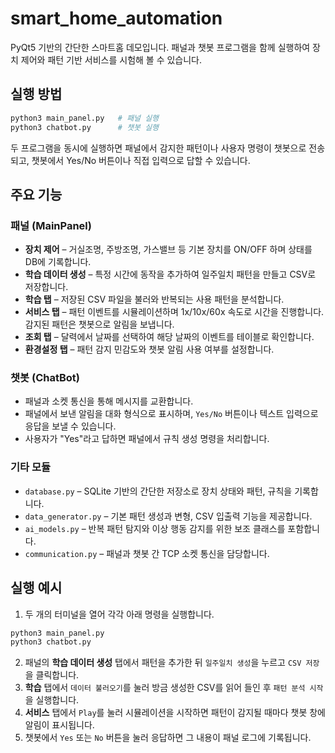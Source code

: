 # smart_home_automation

PyQt5 기반의 간단한 스마트홈 데모입니다. 패널과 챗봇 프로그램을 함께 실행하여
장치 제어와 패턴 기반 서비스를 시험해 볼 수 있습니다.

## 실행 방법

```bash
python3 main_panel.py   # 패널 실행
python3 chatbot.py      # 챗봇 실행
```

두 프로그램을 동시에 실행하면 패널에서 감지한 패턴이나 사용자 명령이 챗봇으로
전송되고, 챗봇에서 Yes/No 버튼이나 직접 입력으로 답할 수 있습니다.

## 주요 기능

### 패널 (MainPanel)
* **장치 제어** – 거실조명, 주방조명, 가스밸브 등 기본 장치를 ON/OFF 하며 상태를 DB에 기록합니다.
* **학습 데이터 생성** – 특정 시간에 동작을 추가하여 일주일치 패턴을 만들고 CSV로 저장합니다.
* **학습 탭** – 저장된 CSV 파일을 불러와 반복되는 사용 패턴을 분석합니다.
* **서비스 탭** – 패턴 이벤트를 시뮬레이션하며 1x/10x/60x 속도로 시간을 진행합니다. 감지된 패턴은 챗봇으로 알림을 보냅니다.
* **조회 탭** – 달력에서 날짜를 선택하여 해당 날짜의 이벤트를 테이블로 확인합니다.
* **환경설정 탭** – 패턴 감지 민감도와 챗봇 알림 사용 여부를 설정합니다.

### 챗봇 (ChatBot)
* 패널과 소켓 통신을 통해 메시지를 교환합니다.
* 패널에서 보낸 알림을 대화 형식으로 표시하며, `Yes/No` 버튼이나 텍스트 입력으로 응답을 보낼 수 있습니다.
* 사용자가 "Yes"라고 답하면 패널에서 규칙 생성 명령을 처리합니다.

### 기타 모듈
* `database.py` – SQLite 기반의 간단한 저장소로 장치 상태와 패턴, 규칙을 기록합니다.
* `data_generator.py` – 기본 패턴 생성과 변형, CSV 입출력 기능을 제공합니다.
* `ai_models.py` – 반복 패턴 탐지와 이상 행동 감지를 위한 보조 클래스를 포함합니다.
* `communication.py` – 패널과 챗봇 간 TCP 소켓 통신을 담당합니다.

## 실행 예시

1. 두 개의 터미널을 열어 각각 아래 명령을 실행합니다.

```bash
python3 main_panel.py
python3 chatbot.py
```

2. 패널의 **학습 데이터 생성** 탭에서 패턴을 추가한 뒤 `일주일치 생성`을 누르고 `CSV 저장`을 클릭합니다.
3. **학습** 탭에서 `데이터 불러오기`를 눌러 방금 생성한 CSV를 읽어 들인 후 `패턴 분석 시작`을 실행합니다.
4. **서비스** 탭에서 `Play`를 눌러 시뮬레이션을 시작하면 패턴이 감지될 때마다 챗봇 창에 알림이 표시됩니다.
5. 챗봇에서 `Yes` 또는 `No` 버튼을 눌러 응답하면 그 내용이 패널 로그에 기록됩니다.

